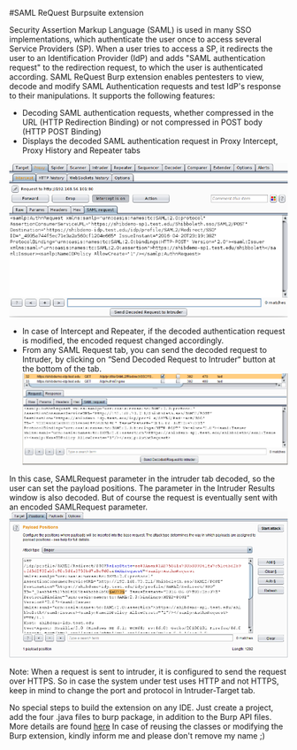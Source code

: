 #SAML ReQuest Burpsuite extension

Security Assertion Markup Language (SAML) is used in many SSO implementations, which authenticate the user once to access several Service Providers (SP). When a user tries to access a SP, it redirects the user to an Identification Provider (IdP) and adds "SAML authentication request" to the redirection request, to which the user is authenticated according. 
SAML ReQuest Burp extension enables pentesters to view, decode and modify SAML Authentication requests and test IdP's response to their manipulations. It supports the following features:
- Decoding SAML authentication requests, whether compressed in the URL (HTTP Redirection Binding) or not compressed in POST body (HTTP POST Binding)
- Displays the decoded SAML authentication request in Proxy Intercept, Proxy History and Repeater tabs

![SAML ReQuest in Proxy](images/SAML_Request_in_proxy.png)

- In case of Intercept and Repeater, if the decoded authentication request is modified, the encoded request changed accordingly.
- From any SAML Request tab, you can send the decoded request to Intruder, by clicking on “Send Decoded Request to Intruder“ button at the bottom of the tab. 
![Send to Intruder](images/SendToIntruderBtn.PNG)

In this case, SAMLRequest parameter in the intruder tab decoded, so the user can set the payload positions. The parameter in the Intruder Results window is also decoded. But of course the request is eventually sent with an encoded SAMLRequest parameter.
![Decoded authentication request](images/SAMLIntruder_b4_attack.PNG)

Note: When a request is sent to intruder, it is configured to send the request over HTTPS. So in case the system under test uses HTTP and not HTTPS, keep in mind to change the port and protocol in Intruder-Target tab.

No special steps to build the extension on any IDE. Just create a project, add the four .java files to burp package, in addition to the Burp API files. More details are found [here](http://blog.portswigger.net/2012/12/writing-your-first-burp-extension.html) In case of reusing the classes or modifying the Burp extension, kindly inform me and please don't remove my name ;)


